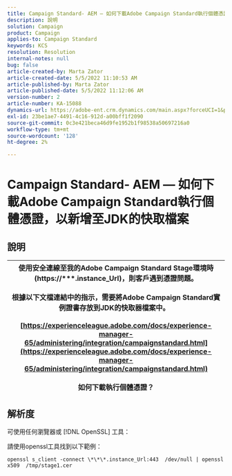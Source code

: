 ```yaml
---
title: Campaign Standard- AEM — 如何下載Adobe Campaign Standard執行個體憑證，以新增至JDK的快取檔案
description: 說明
solution: Campaign
product: Campaign
applies-to: Campaign Standard
keywords: KCS
resolution: Resolution
internal-notes: null
bug: false
article-created-by: Marta Zator
article-created-date: 5/5/2022 11:10:53 AM
article-published-by: Marta Zator
article-published-date: 5/5/2022 11:12:06 AM
version-number: 2
article-number: KA-15088
dynamics-url: https://adobe-ent.crm.dynamics.com/main.aspx?forceUCI=1&pagetype=entityrecord&etn=knowledgearticle&id=16f10f06-64cc-ec11-a7b5-6045bd00dbbc
exl-id: 23be1ae7-4491-4c16-912d-a00bff1f2090
source-git-commit: 0c3e421beca46d9fe1952b1f98538a50697216a0
workflow-type: tm+mt
source-wordcount: '128'
ht-degree: 2%

---
```


# Campaign Standard- AEM — 如何下載Adobe Campaign Standard執行個體憑證，以新增至JDK的快取檔案

## 說明



| 使用安全連線至我的Adobe Campaign Standard Stage環境時(<b>https://\*\*\*.instance_Url</b>)，則客戶遇到憑證問題。<br><br>  根據以下文檔連結中的指&#x200B;示，需要將Adobe Campaign Standard實例證書存放到JDK的快取器檔案中。  <br><br>[https://experienceleague.adobe.com/docs/experience-manager-65/administering/integration/campaignstandard.html](https://experienceleague.adobe.com/docs/experience-manager-65/administering/integration/campaignstandard.html)<br><br>  如何下載執行個體憑證？ |
| --- |



## 解析度


可使用任何瀏覽器或 [!DNL OpenSSL] 工具：

請使用openssl工具找到以下範例：

`openssl s_client -connect \*\*\*.instance_Url:443  /dev/null | openssl x509  /tmp/stage1.cer`

